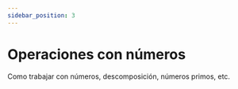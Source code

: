 ```yaml
---
sidebar_position: 3
---
```


# Operaciones con números

Como trabajar con números, descomposición, números primos, etc.

